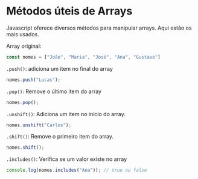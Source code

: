 # Métodos úteis de Arrays

Javascript oferece diversos métodos para manipular arrays. Aqui estão os mais usados.

Array original:

```js
const nomes = ["João", "Maria", "José", "Ana", "Gustavo"]
```

`.push()`: adiciona um item no final do array

```js
nomes.push("Lucas");
```

`.pop()`: Remove o último item do array

```js
nomes.pop();
```

`.unshift()`: Adiciona um item no início do array.

```js
nomes.unshift("Carlos");
```

`.shift()`: Remove o primeiro item do array.

```js
nomes.shift();
```

`.includes()`: Verifica se um valor existe no array

```js
console.log(nomes.includes("Ana")); // true ou false
```